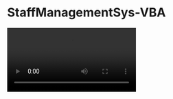 # StaffManagementSys-VBA

![showcase](https://github.com/SheriWon/Staffsys-VBA/blob/main/showcase.mp4)
